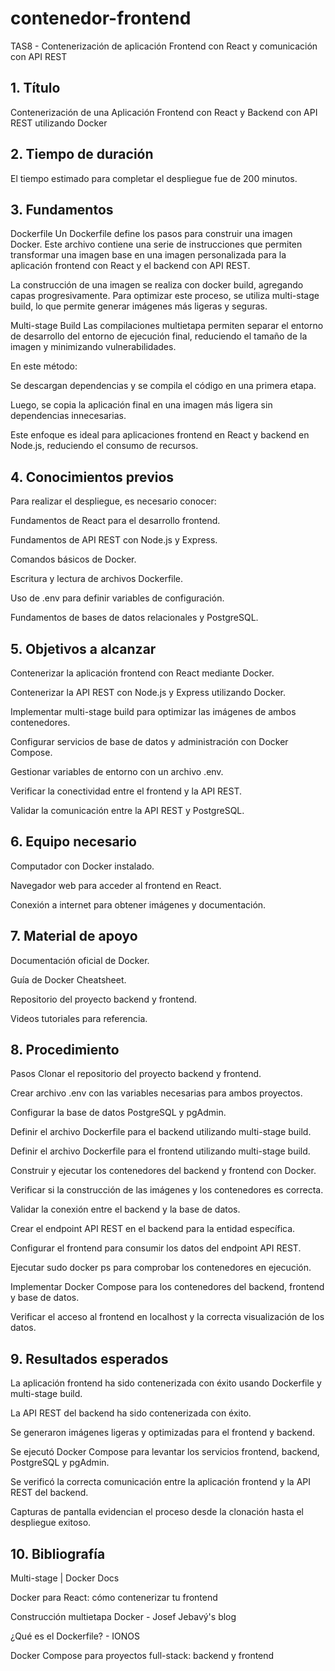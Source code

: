 # contenedor-frontend
TAS8 - Contenerización de aplicación Frontend con React y comunicación con API REST
## 1. Título
Contenerización de una Aplicación Frontend con React y Backend con API REST utilizando Docker

## 2. Tiempo de duración
El tiempo estimado para completar el despliegue fue de 200 minutos.

## 3. Fundamentos
Dockerfile
Un Dockerfile define los pasos para construir una imagen Docker. Este archivo contiene una serie de instrucciones que permiten transformar una imagen base en una imagen personalizada para la aplicación frontend con React y el backend con API REST.

La construcción de una imagen se realiza con docker build, agregando capas progresivamente. Para optimizar este proceso, se utiliza multi-stage build, lo que permite generar imágenes más ligeras y seguras.

Multi-stage Build
Las compilaciones multietapa permiten separar el entorno de desarrollo del entorno de ejecución final, reduciendo el tamaño de la imagen y minimizando vulnerabilidades.

En este método:

Se descargan dependencias y se compila el código en una primera etapa.

Luego, se copia la aplicación final en una imagen más ligera sin dependencias innecesarias.

Este enfoque es ideal para aplicaciones frontend en React y backend en Node.js, reduciendo el consumo de recursos.

## 4. Conocimientos previos
Para realizar el despliegue, es necesario conocer:

Fundamentos de React para el desarrollo frontend.

Fundamentos de API REST con Node.js y Express.

Comandos básicos de Docker.

Escritura y lectura de archivos Dockerfile.

Uso de .env para definir variables de configuración.

Fundamentos de bases de datos relacionales y PostgreSQL.

## 5. Objetivos a alcanzar
Contenerizar la aplicación frontend con React mediante Docker.

Contenerizar la API REST con Node.js y Express utilizando Docker.

Implementar multi-stage build para optimizar las imágenes de ambos contenedores.

Configurar servicios de base de datos y administración con Docker Compose.

Gestionar variables de entorno con un archivo .env.

Verificar la conectividad entre el frontend y la API REST.

Validar la comunicación entre la API REST y PostgreSQL.

## 6. Equipo necesario
Computador con Docker instalado.

Navegador web para acceder al frontend en React.

Conexión a internet para obtener imágenes y documentación.

## 7. Material de apoyo
Documentación oficial de Docker.

Guía de Docker Cheatsheet.

Repositorio del proyecto backend y frontend.

Videos tutoriales para referencia.

## 8. Procedimiento
Pasos
Clonar el repositorio del proyecto backend y frontend.

Crear archivo .env con las variables necesarias para ambos proyectos.

Configurar la base de datos PostgreSQL y pgAdmin.

Definir el archivo Dockerfile para el backend utilizando multi-stage build.

Definir el archivo Dockerfile para el frontend utilizando multi-stage build.

Construir y ejecutar los contenedores del backend y frontend con Docker.

Verificar si la construcción de las imágenes y los contenedores es correcta.

Validar la conexión entre el backend y la base de datos.

Crear el endpoint API REST en el backend para la entidad específica.

Configurar el frontend para consumir los datos del endpoint API REST.

Ejecutar sudo docker ps para comprobar los contenedores en ejecución.

Implementar Docker Compose para los contenedores del backend, frontend y base de datos.

Verificar el acceso al frontend en localhost y la correcta visualización de los datos.

## 9. Resultados esperados
La aplicación frontend ha sido contenerizada con éxito usando Dockerfile y multi-stage build.

La API REST del backend ha sido contenerizada con éxito.

Se generaron imágenes ligeras y optimizadas para el frontend y backend.

Se ejecutó Docker Compose para levantar los servicios frontend, backend, PostgreSQL y pgAdmin.

Se verificó la correcta comunicación entre la aplicación frontend y la API REST del backend.

Capturas de pantalla evidencian el proceso desde la clonación hasta el despliegue exitoso.

## 10. Bibliografía
Multi-stage | Docker Docs

Docker para React: cómo contenerizar tu frontend

Construcción multietapa Docker - Josef Jebavý's blog

¿Qué es el Dockerfile? - IONOS

Docker Compose para proyectos full-stack: backend y frontend

